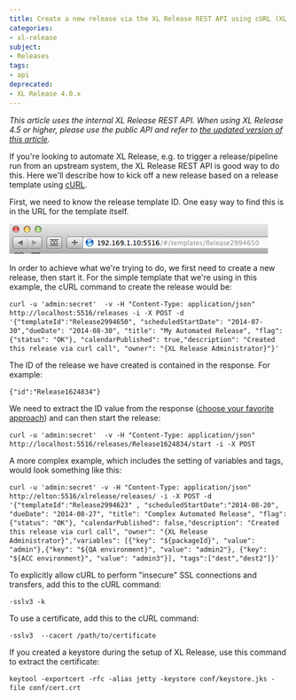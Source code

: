 ```yaml
---
title: Create a new release via the XL Release REST API using cURL (XL Release 4.0 and earlier)
categories:
- xl-release
subject:
- Releases
tags:
- api
deprecated:
- XL Release 4.0.x
---
```

_This article uses the internal XL Release REST API. When using XL Release 4.5 or higher, please use the public API and refer to [the updated version of this article](/xl-release/how-to/create-a-new-release-via-rest-api-using-curl.html)._

If you're looking to automate XL Release, e.g. to trigger a release/pipeline run from an upstream system, the XL Release REST API is good way to do this. Here we'll describe how to kick off a new release based on a release template using [cURL](http://curl.haxx.se/docs/manpage.html).

First, we need to know the release template ID. One easy way to find this is in the URL for the template itself.

![URL for template](../images/template-release-id.png)

In order to achieve what we're trying to do, we first need to create a new release, then start it. For the simple template that we're using in this example, the cURL command to create the release would be:

    curl -u 'admin:secret'  -v -H "Content-Type: application/json" http://localhost:5516/releases -i -X POST -d '{"templateId":"Release2994650", "scheduledStartDate": "2014-07-30","dueDate": "2014-08-30", "title": "My Automated Release", "flag": {"status": "OK"}, "calendarPublished": true,"description": "Created this release via curl call", "owner": "{XL Release Administrator}"}'

The ID of the release we have created is contained in the response. For example:

    {"id":"Release1624834"}

We need to extract the ID value from the response ([choose your favorite approach](https://unix.stackexchange.com/questions/121718/how-to-parse-json-with-shell-scripting-in-linux)) and can then start the release:

    curl -u 'admin:secret'  -v -H "Content-Type: application/json" http://localhost:5516/releases/Release1624834/start -i -X POST

A more complex example, which includes the setting of variables and tags, would look something like this:

    curl -u 'admin:secret' -v -H "Content-Type: application/json" http://elton:5516/xlrelease/releases/ -i -X POST -d '{"templateId":"Release2994623" , "scheduledStartDate":"2014-08-20", "dueDate": "2014-08-27", "title": "Complex Automated Release", "flag": {"status": "OK"}, "calendarPublished": false,"description": "Created this release via curl call", "owner": "{XL Release Administrator}","variables": [{"key": "${packageId}", "value": "admin"},{"key": "${QA environment}", "value": "admin2"}, {"key": "${ACC environment}", "value": "admin3"}], "tags":["dest","dest2"]}'

To explicitly allow cURL to perform "insecure" SSL connections and transfers, add this to the cURL command:

    -sslv3 -k

To use a certificate, add this to the cURL command:

    -sslv3  --cacert /path/to/certificate

If you created a keystore during the setup of XL Release, use this command to extract the certificate: 

    keytool -exportcert -rfc -alias jetty -keystore conf/keystore.jks -file conf/cert.crt


